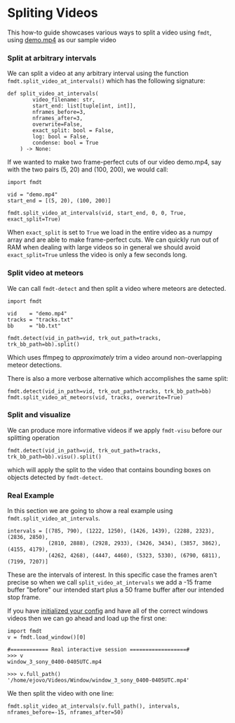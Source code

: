 # Spliting Videos

This how-to guide showcases various ways to split a video using `fmdt`, using 
[demo.mp4](https://lip6.fr/adrien.cassagne/data/tauh/in/2022_05_31_tauh_34_meteors.mp4)
as our sample video

### Split at arbitrary intervals

We can split a video at any arbitrary interval using the function `fmdt.split_video_at_intervals()`
which has the following signature:
```
def split_video_at_intervals(
        video_filename: str,
        start_end: list[tuple[int, int]],
        nframes_before=3,
        nframes_after=3,
        overwrite=False,
        exact_split: bool = False,
        log: bool = False,
        condense: bool = True
    ) -> None:
```

If we wanted to make two frame-perfect cuts of our video demo.mp4, say with the 
two pairs (5, 20) and (100, 200), we would call:

```
import fmdt

vid = "demo.mp4"
start_end = [(5, 20), (100, 200)]

fmdt.split_video_at_intervals(vid, start_end, 0, 0, True, exact_split=True)
```

When `exact_split` is set to `True` we load in the entire video as a numpy array and 
are able to make frame-perfect cuts. We can quickly run out of RAM when dealing with large videos
so in general we should avoid `exact_split=True` unless the video is only a few seconds long.

### Split video at meteors

We can call `fmdt-detect` and then split a video where meteors are detected.

```
import fmdt

vid    = "demo.mp4"
tracks = "tracks.txt"
bb     = "bb.txt"

fmdt.detect(vid_in_path=vid, trk_out_path=tracks, trk_bb_path=bb).split()
```

Which uses ffmpeg to _approximately_ trim a video around non-overlapping meteor 
detections.

There is also a more verbose alternative which accomplishes the same split:

```
fmdt.detect(vid_in_path=vid, trk_out_path=tracks, trk_bb_path=bb)
fmdt.split_video_at_meteors(vid, tracks, overwrite=True)
```

### Split and visualize

We can produce more informative videos if we apply `fmdt-visu` before our splitting 
operation

```
fmdt.detect(vid_in_path=vid, trk_out_path=tracks, trk_bb_path=bb).visu().split()
```

which will apply the split to the video that contains bounding boxes on objects 
detected by `fmdt-detect`.

### Real Example

In this section we are going to show a real example using `fmdt.split_video_at_intervals`. 

```
intervals = [(785, 790), (1222, 1250), (1426, 1439), (2288, 2323), (2836, 2850),
             (2810, 2888), (2928, 2933), (3426, 3434), (3857, 3862), (4155, 4179), 
             (4262, 4268), (4447, 4460), (5323, 5330), (6790, 6811), (7199, 7207)]
```

These are the intervals of interest. In this specific case the frames aren't precise so
when we call `split_video_at_intervals` we add a -15 frame buffer "before" our intended start plus a 
50 frame buffer after our intended stop frame.

If you have [initialized your config](0_initialization.md) and have all of the correct windows videos then we can go ahead and load up the first one:

```
import fmdt
v = fmdt.load_window()[0]
```

```
#============ Real interactive session ==================#
>>> v 
window_3_sony_0400-0405UTC.mp4

>>> v.full_path()
'/home/ejovo/Videos/Window/window_3_sony_0400-0405UTC.mp4'
```

We then split the video with one line:

```
fmdt.split_video_at_intervals(v.full_path(), intervals, nframes_before=-15, nframes_after=50)
```